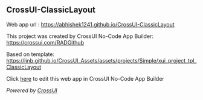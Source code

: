 ## CrossUI-ClassicLayout
Web app url : https://abhishek1241.github.io/CrossUI-ClassicLayout

This project was created by CrossUI No-Code App Builder: https://crossui.com/RADGithub

Based on template: https://linb.github.io/CrossUI_Assets/assets/projects/Simple/xui_project_tpl_ClassicLayout

Click [here](https://crossui.com/RADGithub/#!from=github&owner=abhishek1241&repo=CrossUI-ClassicLayout) to edit this web app in CrossUI No-Code App Builder

<i>Powered by [CrossUI](https://crossui.com)</i>
